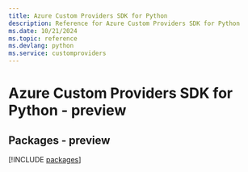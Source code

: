 ```yaml
---
title: Azure Custom Providers SDK for Python
description: Reference for Azure Custom Providers SDK for Python
ms.date: 10/21/2024
ms.topic: reference
ms.devlang: python
ms.service: customproviders
---
```

# Azure Custom Providers SDK for Python - preview
## Packages - preview
[!INCLUDE [packages](custom-providers-index.md)]